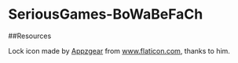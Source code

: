 # SeriousGames-BoWaBeFaCh

##Resources

Lock icon made by [Appzgear](http://www.flaticon.com/authors/appzgear) from www.flaticon.com, thanks to him.
